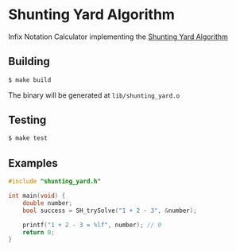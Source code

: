 # Shunting Yard Algorithm

Infix Notation Calculator implementing the [Shunting Yard Algorithm](https://en.wikipedia.org/wiki/Shunting_yard_algorithm)

## Building
```bash
$ make build
```

The binary will be generated at `lib/shunting_yard.o`

## Testing
```bash
$ make test
```

## Examples

```c
#include "shunting_yard.h"

int main(void) {
    double number;
    bool success = SH_trySolve("1 + 2 - 3", &number);

    printf("1 + 2 - 3 = %lf", number); // 0
    return 0;
}
```